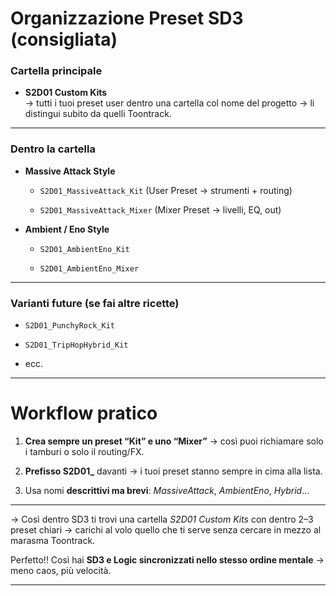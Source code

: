 

# Organizzazione Preset SD3 (consigliata)

### Cartella principale

- **S2D01 Custom Kits**  
    -> tutti i tuoi preset user dentro una cartella col nome del progetto → li distingui subito da quelli Toontrack.
    

---

### Dentro la cartella

- **Massive Attack Style**
    
    - `S2D01_MassiveAttack_Kit` (User Preset → strumenti + routing)
        
    - `S2D01_MassiveAttack_Mixer` (Mixer Preset → livelli, EQ, out)
        
- **Ambient / Eno Style**
    
    - `S2D01_AmbientEno_Kit`
        
    - `S2D01_AmbientEno_Mixer`
        

---

### Varianti future (se fai altre ricette)

- `S2D01_PunchyRock_Kit`
    
- `S2D01_TripHopHybrid_Kit`
    
- ecc.
    

---

# Workflow pratico

1. **Crea sempre un preset “Kit” e uno “Mixer”** → così puoi richiamare solo i tamburi o solo il routing/FX.
    
2. **Prefisso S2D01_** davanti → i tuoi preset stanno sempre in cima alla lista.
    
3. Usa nomi **descrittivi ma brevi**: _MassiveAttack_, _AmbientEno_, _Hybrid_…
    

---

-> Così dentro SD3 ti trovi una cartella _S2D01 Custom Kits_ con dentro 2–3 preset chiari → carichi al volo quello che ti serve senza cercare in mezzo al marasma Toontrack.

Perfetto!! Così hai **SD3 e Logic sincronizzati nello stesso ordine mentale** → meno caos, più velocità.

---
